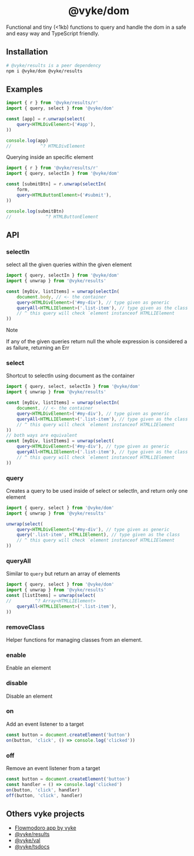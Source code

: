 <div align="center">
	<h1>
		@vyke/dom
	</h1>
</div>
Functional and tiny (<1kb) functions to query and handle the dom in a safe and easy way and TypeScript friendly.

## Installation
```sh
# @vyke/results is a peer dependency
npm i @vyke/dom @vyke/results
```

## Examples
```ts
import { r } from '@vyke/results/r'
import { query, select } from '@vyke/dom'

const [app] = r.unwrap(select(
	query<HTMLDivElement>('#app'),
))

console.log(app)
//           ^? HTMLDivElement
```

Querying inside an specific element
```ts
import { r } from '@vyke/results/r'
import { query, selectIn } from '@vyke/dom'

const [submitBtn] = r.unwrap(selectIn(
	form,
	query<HTMLButtonElement>('#submit'),
))

console.log(submitBtn)
//             ^? HTMLButtonElement
```

## API
### selectIn
select all the given queries within the given element

```ts
import { query, selectIn } from '@vyke/dom'
import { unwrap } from '@vyke/results'

const [myDiv, listItems] = unwrap(selectIn(
	document.body, // <- the container
	query<HTMLDivElement>('#my-div'), // type given as generic
	queryAll<HTMLLIElement>('.list-item'), // type given as the class
	// ^ this query will check `element instanceof HTMLLIElement
))
```
> [!NOTE]
> If any of the given queries return null the whole expression is considered
> a as failure, returning an Err

### select
Shortcut to selectIn using document as the container

```ts
import { query, select, selectIn } from '@vyke/dom'
import { unwrap } from '@vyke/results'

const [myDiv, listItems] = unwrap(selectIn(
	document, // <- the container
	query<HTMLDivElement>('#my-div'), // type given as generic
	queryAll<HTMLLIElement>('.list-item'), // type given as the class
	// ^ this query will check `element instanceof HTMLLIElement
))
// both ways are equivalent
const [myDiv, listItems] = unwrap(select(
	query<HTMLDivElement>('#my-div'), // type given as generic
	queryAll<HTMLLIElement>('.list-item'), // type given as the class
	// ^ this query will check `element instanceof HTMLLIElement
))
```

### query
Creates a query to be used inside of select or selectIn, and return only one element

```ts
import { query, select } from '@vyke/dom'
import { unwrap } from '@vyke/results'

unwrap(select(
	query<HTMLDivElement>('#my-div'), // type given as generic
	query('.list-item', HTMLLIElement), // type given as the class
	// ^ this query will check `element instanceof HTMLLIElement
))
```

### queryAll
Similar to `query` but return an array of elements

```ts
import { query, select } from '@vyke/dom'
import { unwrap } from '@vyke/results'
const [listItems] = unwrap(select(
//         ^? Array<HTMLLIElement>
	queryAll<HTMLLIElement>('.list-item'),
))
```

### removeClass
Helper functions for managing classes from an element.

### enable
Enable an element

### disable
Disable an element

### on
Add an event listener to a target

```ts
const button = document.createElement('button')
on(button, 'click', () => console.log('clicked'))
```

### off
Remove an event listener from a target

```ts
const button = document.createElement('button')
const handler = () => console.log('clicked')
on(button, 'click', handler)
off(button, 'click', handler)
```

## Others vyke projects
- [Flowmodoro app by vyke](https://github.com/albizures/vyke-flowmodoro)
- [@vyke/results](https://github.com/albizures/vyke-results)
- [@vyke/val](https://github.com/albizures/vyke-val)
- [@vyke/tsdocs](https://github.com/albizures/vyke-tsdocs)
